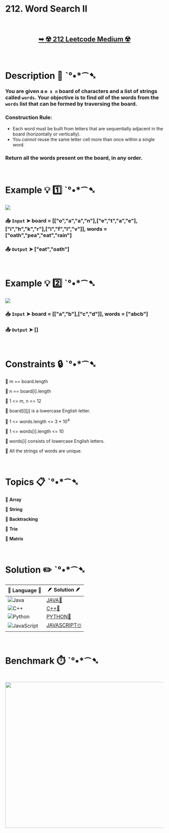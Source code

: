 # 212. Word Search II

</br>

<h2 align="center"> 

<a href="https://leetcode.com/problems/word-search-ii/description/"><strong>➥ ☢️ 212 Leetcode Medium ☢️ </strong></a>
</h2>

</br>

# Description 📜 ˋ°•*⁀➷

### You are given a `m x n` board of characters and a list of strings called `words`. Your objective is to find *all* of the words from the `words` list that can be formed by traversing the board.

### Construction Rule:

- Each word must be built from letters that are sequentially adjacent in the board (horizontally or vertically).
- You *cannot* reuse the same letter cell more than once within a single word.

### Return all the words present on the board, in any order.

</br>

# Example 💡 1️⃣ ˋ°•*⁀➷

<img src="https://github.com/user-attachments/assets/1c6e0cb4-8de5-4c93-8403-27fb7bf3e9ba" width="" height=""/>

  ### 📥 `Input`  ➤ board = [["o","a","a","n"],["e","t","a","e"],["i","h","k","r"],["i","f","l","v"]], words = ["oath","pea","eat","rain"]

  ### 📤 `Output`  ➤ ["eat","oath"]

</br>

# Example 💡 2️⃣ ˋ°•*⁀➷

<img src="https://github.com/user-attachments/assets/c267e122-ac6f-4b7b-9065-dd321bd3ae5b" width="" height=""/>

  ### 📥 `Input` ➤ board = [["a","b"],["c","d"]], words = ["abcb"]

  ### 📤 `Output`  ➤ []

</br>

# Constraints 🔒 ˋ°•*⁀➷

🔹 m == board.length </br>

🔹 n == board[i].length </br>

🔹 1 <= m, n <= 12 </br>

🔹 board[i][j] is a lowercase English letter. </br>

🔹 1 <= words.length <= 3 * 10<sup>4</sup> </br>

🔹 1 <= words[i].length <= 10 </br>

🔹 words[i] consists of lowercase English letters. </br>

🔹 All the strings of words are unique. </br>

</br>

# Topics 📋 ˋ°•*⁀➷

🔸 **Array**  </br>

🔸 **String**  </br>

🔸 **Backtracking**  </br>

🔸 **Trie**  </br>

🔸 **Matrix**  </br>

</br>

# Solution ✏️ ˋ°•*⁀➷

| 📒 Language 📒  | 🪶 Solution 🪶 |
| ------------- | ------------- |
|  ![Java](https://img.shields.io/badge/java-%23ED8B00.svg?style=for-the-badge&logo=openjdk&logoColor=white)  | [JAVA🍁](https://github.com/Prakhar-002/LEETCODE/blob/main/%F0%9F%93%9A%20Study%20%F0%9F%8E%A7%20Plan%20%F0%9F%91%A8%F0%9F%8F%BB%E2%80%8D%F0%9F%92%BB/%F0%9F%A9%B5%20NeetCode%20150%20-%20%F0%9F%8D%87%20Blind%2075%20%2B%2075%20problems/%F0%9F%94%AC%20Examine%20Thoroughly%20%F0%9F%A7%AC/10%20Ties/Day%20%E2%9E%BA%2080%20%F0%9F%A5%A1%20212.%20Word%20Search%20II%20%E2%98%83%EF%B8%8F%20%F0%9F%8D%81%20%F0%9F%8D%B0%20%F0%9F%8E%B2/%F0%9F%8D%81JAVA%20-%20212.%20Word%20Search%20II.java) |
|  ![C++](https://img.shields.io/badge/c++-%2300599C.svg?style=for-the-badge&logo=c%2B%2B&logoColor=white)  | [C++🎲](https://github.com/Prakhar-002/LEETCODE/blob/main/%F0%9F%93%9A%20Study%20%F0%9F%8E%A7%20Plan%20%F0%9F%91%A8%F0%9F%8F%BB%E2%80%8D%F0%9F%92%BB/%F0%9F%A9%B5%20NeetCode%20150%20-%20%F0%9F%8D%87%20Blind%2075%20%2B%2075%20problems/%F0%9F%94%AC%20Examine%20Thoroughly%20%F0%9F%A7%AC/10%20Ties/Day%20%E2%9E%BA%2080%20%F0%9F%A5%A1%20212.%20Word%20Search%20II%20%E2%98%83%EF%B8%8F%20%F0%9F%8D%81%20%F0%9F%8D%B0%20%F0%9F%8E%B2/%F0%9F%8E%B2CPP%20-%20212.%20Word%20Search%20II.cpp)  |
|  ![Python](https://img.shields.io/badge/python-3670A0?style=for-the-badge&logo=python&logoColor=ffdd54)    | [PYTHON🍰](https://github.com/Prakhar-002/LEETCODE/blob/main/%F0%9F%93%9A%20Study%20%F0%9F%8E%A7%20Plan%20%F0%9F%91%A8%F0%9F%8F%BB%E2%80%8D%F0%9F%92%BB/%F0%9F%A9%B5%20NeetCode%20150%20-%20%F0%9F%8D%87%20Blind%2075%20%2B%2075%20problems/%F0%9F%94%AC%20Examine%20Thoroughly%20%F0%9F%A7%AC/10%20Ties/Day%20%E2%9E%BA%2080%20%F0%9F%A5%A1%20212.%20Word%20Search%20II%20%E2%98%83%EF%B8%8F%20%F0%9F%8D%81%20%F0%9F%8D%B0%20%F0%9F%8E%B2/%F0%9F%8D%B0PYTHON%20-%20212.%20Word%20Search%20II.py) |
| ![JavaScript](https://img.shields.io/badge/javascript-%23323330.svg?style=for-the-badge&logo=javascript&logoColor=%23F7DF1E)   | [JAVASCRIPT☃️](https://github.com/Prakhar-002/LEETCODE/blob/main/%F0%9F%93%9A%20Study%20%F0%9F%8E%A7%20Plan%20%F0%9F%91%A8%F0%9F%8F%BB%E2%80%8D%F0%9F%92%BB/%F0%9F%A9%B5%20NeetCode%20150%20-%20%F0%9F%8D%87%20Blind%2075%20%2B%2075%20problems/%F0%9F%94%AC%20Examine%20Thoroughly%20%F0%9F%A7%AC/10%20Ties/Day%20%E2%9E%BA%2080%20%F0%9F%A5%A1%20212.%20Word%20Search%20II%20%E2%98%83%EF%B8%8F%20%F0%9F%8D%81%20%F0%9F%8D%B0%20%F0%9F%8E%B2/%E2%98%83%EF%B8%8FJAVASCRIPT%20-%20212.%20Word%20Search%20II.js) |

</br>

# Benchmark ⏱️ ˋ°•*⁀➷

<h1  align="center" >

<img src ="https://github.com/user-attachments/assets/e559d684-7374-47a9-83f7-4cf966b97717" width = "700px" height="462px" />

</h1>
